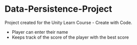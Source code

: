 # Data-Persistence-Project

Project created for the Unity Learn Course - Create with Code.

- Player can enter their name
- Keeps track of the score of the player with the best score
